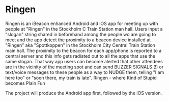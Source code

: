 Ringen
======

Ringen is an iBeacon enhanced Android and iOS app for meeting up with people at "Ringen" in the Stockholm C Train Station man hall.
Users input a "slogan" string shared in beforehand among the people wo are going to meet and the app detect the proximity to a beacon device installed at "Ringen" aka "Spottkoppen" in the Stockholm City Central Train Station main hall. The proximity to the beacon for each app/phone is reported to a central server and this info gets radiated out to all the apps that use the same slogan.
That way app users can become alerted that other attendees are in the vicinity of the meeting spot and can send BUZZER SIGNALS (!) or text/voice messages to these people as a way to NUDGE them, telling "I am here too" or "soon there, my train is late".  Ringen - where Kind of Stupid becomes Plain Fun

The project will produce the Android app first, followed by the iOS version.
